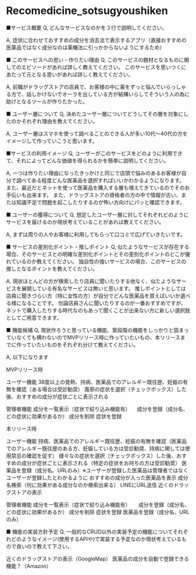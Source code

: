 # Recomedicine_sotsugyoushiken
■サービス概要
Q, どんなサービスなのかを３行で説明してください。

A, 症状に合わせておすすめの成分を消去法で表示するアプリ（直接おすすめの医薬品ではなく成分なのは薬機法に引っかからないようにするため）

■ このサービスへの思い・作りたい理由
Q, このサービスの題材となるものに関してのエピソードがあれば詳しく教えてください。
   このサービスを思いつくにあたって元となる思いがあれば詳しく教えてください。


A, 前職がドラッグストアの店員で、お客様の中に薬をずっと悩んでいらっしゃる方で、話しかけないでオーラを出している方が結構いらしてそういう人の為に助けとなるツールが作りたかった。

■ ユーザー層について
Q, 決めたユーザー層についてどうしてその層を対象にしたのかそれぞれ理由を教えてください。

A, ユーザー層はスマホを使って調べることのできる人が多い10代～40代の方をイメージして作っていこうと思います。


■サービスの利用イメージ
Q, ユーザーがこのサービスをどのように利用できて、それによってどんな価値を得られるかを簡単に説明してください。

A, 一つは作りたい理由になったきっかけと同じで店頭で悩みのあるお客様が自分で調べてある程度どんな医薬品を選択すればいいかわかるようになります。
   また、最近だとネットを使って医薬品を購入する層も増えてきているのでそのお手伝いも出来ます。
   また、ドラッグストアの資格者の方の中で情報が古い、または知識不足で問題を起こしたりするのが怖い方向けにパッと確認できます。


■ ユーザーの獲得について
Q, 想定したユーザー層に対してそれぞれどのようにサービスを届けるのか現状考えていることがあれば教えてください。

A, まずは周りの人やお客様に利用してもらって口コミで広げていきたいです。


■ サービスの差別化ポイント・推しポイント
Q, 似たようなサービスが存在する場合、そのサービスとの明確な差別化ポイントとその差別化ポイントのどこが優れているのか教えてください。
   独自性の強いサービスの場合、このサービスの推しとなるポイントを教えてください。

A, 現状ほとんどの方が検索したり店員に聞いたりする他なく、似たようなサービスを展開している有名なサービスは無いと思います。
   推しポイントとしては店員に聞きづらい方（特に女性の方）が自分でどんな医薬品を買えばいいか選べる様になることです。
   勿論店員さんに聞いたりするのが一番おすすめですが、ネットで購入したりする時代なのもあって聞くことが出来ない方に新しい選択肢としてご用意できます。


■ 機能候補
Q, 現状作ろうと思っている機能、案段階の機能をしっかりと固まっていなくても構わないのでMVPリリース時に作っていたいもの、本リリースまでに作っていたいものをそれぞれ分けて教えてください。

A, 以下になります

MVPリリース時

  ユーザー機能
    38度以上の発熱、持病、医薬品でのアレルギー既往歴、妊娠の有無を確認（ある場合は受診勧奨）
    風邪の症状を選択（チェックボックス）した後、おすすめの成分が症状ごとに表示される

  管理者機能
    成分を一覧表示（症状で絞り込み機能有）
  　成分を登録（成分名、どの症状に効果があるか）
    成分を削除
    症状を登録

本リリース時

  ユーザー機能
    持病、医薬品でのアレルギー既往歴、妊娠の有無を確認（医薬品でのアレルギー既往歴のある方、妊娠している方は受診勧奨、持病に関しては使用禁忌の確認を促す）
    様々なの症状を選択（チェックボックス）した後、おすすめの成分が症状ごとに表示される（特定の症状をお持ちの方は受診勧奨）
    医薬品を登録（成分名、URLのみ）※ユーザーが登録した医薬品は管理者ではなくユーザーが登録したとわかるように
    おすすめの成分が入った医薬品を表示
    成分名検索（何に効果がある成分なのか検索出来る）
    LINEにURL送信
    近くのドラッグストアの表示

  管理者機能
    成分を一覧表示（症状で絞り込み機能有）
　  成分を登録（成分名、どの症状に効果があるか）
    成分を削除
    症状を登録
    医薬品を登録（成分名、URLのみ）

■ 機能の実装方針予定
Q, 一般的なCRUD以外の実装予定の機能についてそれぞれどのようなイメージ(使用するAPIや)で実装する予定なのか現状考えているもので良いので教えて下さい。

近くのドラッグストアの表示（GoogleMap）
医薬品の成分を自動で登録できる機能？（Amazon）